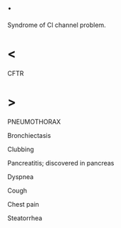 # .

Syndrome of Cl channel problem.

# <

CFTR

# >

PNEUMOTHORAX

Bronchiectasis

Clubbing

Pancreatitis; discovered in pancreas

Dyspnea

Cough

Chest pain

Steatorrhea
